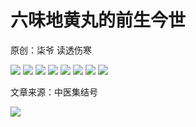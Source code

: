 # 六味地黄丸的前生今世

原创：柒爷 读透伤寒

![](../images/649.jpg)
![](../images/650.jpg)
![](../images/651.jpg)
![](../images/652.jpg)
![](../images/653.jpg)
![](../images/654.jpg)
![](../images/655.jpg)
![](../images/656.jpg)

文章来源：中医集结号









![](../images/640.jpg)